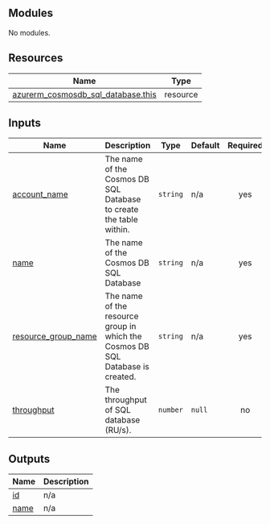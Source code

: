 <!-- markdownlint-disable -->
<!-- BEGINNING OF PRE-COMMIT-TERRAFORM DOCS HOOK -->
## Modules

No modules.

## Resources

| Name | Type |
|------|------|
| [azurerm_cosmosdb_sql_database.this](https://registry.terraform.io/providers/hashicorp/azurerm/latest/docs/resources/cosmosdb_sql_database) | resource |

## Inputs

| Name | Description | Type | Default | Required |
|------|-------------|------|---------|:--------:|
| <a name="input_account_name"></a> [account\_name](#input\_account\_name) | The name of the Cosmos DB SQL Database to create the table within. | `string` | n/a | yes |
| <a name="input_name"></a> [name](#input\_name) | The name of the Cosmos DB SQL Database | `string` | n/a | yes |
| <a name="input_resource_group_name"></a> [resource\_group\_name](#input\_resource\_group\_name) | The name of the resource group in which the Cosmos DB SQL Database is created. | `string` | n/a | yes |
| <a name="input_throughput"></a> [throughput](#input\_throughput) | The throughput of SQL database (RU/s). | `number` | `null` | no |

## Outputs

| Name | Description |
|------|-------------|
| <a name="output_id"></a> [id](#output\_id) | n/a |
| <a name="output_name"></a> [name](#output\_name) | n/a |
<!-- END OF PRE-COMMIT-TERRAFORM DOCS HOOK -->

